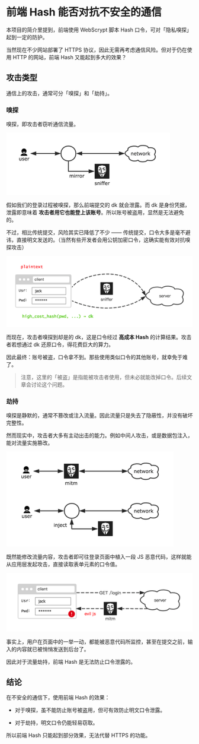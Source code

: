 # 前端 Hash 能否对抗不安全的通信

本项目的简介里提到，前端使用 WebScrypt 脚本 Hash 口令，可对「隐私嗅探」起到一定的防护。

当然现在不少网站部署了 HTTPS 协议，因此无需再考虑通信风险。但对于仍在使用 HTTP 的网站，前端 Hash 又能起到多大的效果？


## 攻击类型

通信上的攻击，通常可分「嗅探」和「劫持」。

### 嗅探

嗅探，即攻击者窃听通信流量。

![](mode1.png)

假如我们的登录过程被嗅探，那么前端提交的 dk 就会泄露。而 dk 是身份凭据，泄露即意味着 **攻击者用它也能登上该账号**。所以账号被盗用，显然是无法避免的。

不过，相比传统提交，风险其实已降低了不少 —— 传统提交，口令大多是毫不避讳，直接明文发送的。（当然有些开发者会用公钥加密口令，这确实能有效对抗嗅探攻击）

![](sniffer.png)

而现在，攻击者嗅探到却是的 dk，这是口令经过 **高成本 Hash** 的计算结果。攻击者若想通过 dk 还原口令，得花费巨大的算力。

因此最终：账号被盗，口令拿不到。那些使用类似口令的其他账号，就幸免于难了。

> 注意，这里的「被盗」是指能被攻击者使用，但未必就能改掉口令。后续文章会讨论这个问题。


### 劫持

嗅探是静默的，通常不篡改或注入流量。因此流量只是失去了隐蔽性，并没有破坏完整性。

然而现实中，攻击者大多有主动出击的能力。例如中间人攻击，或是数据包注入，能对流量实施篡改。

![](mode2.png)

既然能修改流量内容，攻击者即可往登录页面中植入一段 JS 恶意代码，这样就能从应用层发起攻击，直接读取表单元素的口令值。

![](hijack.png)

事实上，用户在页面中的一举一动，都能被恶意代码所监控，甚至在提交之前，输入的内容就已被悄悄发送到后台了。

因此对于流量劫持，前端 Hash 是无法防止口令泄露的。


## 结论

在不安全的通信下，使用前端 Hash 的效果：

* 对于嗅探，虽不能防止账号被盗用，但可有效防止明文口令泄露。

* 对于劫持，明文口令仍能轻易窃取。

所以前端 Hash 只能起到部分效果，无法代替 HTTPS 的功能。
